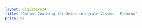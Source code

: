 ```yaml
---
layout: digistore24
title: "Online Coaching für deine integrale Vision - Premium"
price: 97
---
```

